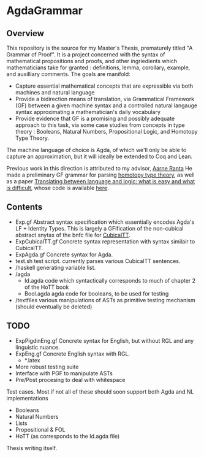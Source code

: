 # AgdaGrammar

## Overview

This repository is the source for my Master's Thesis, prematurely titled "A Grammar of Proof".  It is a project concerned with the syntax of mathematical propositions and proofs, and other ingriedients which mathematicians take for granted : definitions, lemma, corollary, example, and auxilliary comments.  The goals are manifold: 

- Capture essential mathematical concepts that are expressible via both machines and natural language
- Provide a bidirection means of translation, via Grammatical Framework (GF) between a given machine syntax and a controlled natural langauge syntax approximating a mathematician's daily vocabulary
- Provide evidence that GF is a promising and possibly adequate approach to this task, via some case studies from concepts in type theory : Booleans, Natural Numbers, Propositional Logic, and Homotopy Type Theory.

The machine language of choice is Agda, of which we'll only be able to capture an approximation, but it will ideally be extended to Coq and Lean.  

Previous work in this direction is attributed to my advisor, [Aarne Ranta](http://www.cse.chalmers.se/~aarne/)
He made a preliminary GF grammar for parsing [homotopy type theory](https://github.com/GrammaticalFramework/gf-contrib/tree/master/homotopy-typetheory), as well as a paper [Translating between language and logic: what is easy and what is difficult](http://citeseerx.ist.psu.edu/viewdoc/summary?doi=10.1.1.230.9739), whose code is available [here](https://github.com/GrammaticalFramework/gf-contrib/tree/master/cade-2011).

## Contents

- Exp.gf 
  Abstract syntax specification which essentially encodes Agda's LF + Identity Types.  This is largely a GFification of the non-cubical abstract snytax of the bnfc file for [CubicalTT](https://github.com/mortberg/cubicaltt).
- ExpCubicalTT.gf
  Concrete syntax representation with syntax similair to CubicalTT.
- ExpAgda.gf
  Concrete syntax for Agda.
- test.sh
  test script. currently parses various CubicalTT sentences.
- /haskell
  generating variable list.
- /agda
  + Id.agda
    code which syntactically corresponds to much of chapter 2 of the HoTT book
  + Bool.agda
    agda code for booleans, to be used for testing
- /textfiles
  various manipulations of ASTs as primitive testing mechanism (should eventually be deleted)

## TODO

- ExpPigdinEng.gf 
  Concrete syntax for English, but without RGL and any linguistic nuance.
- ExpEng.gf 
  Concrete English syntax with RGL.
  + \*.latex 
- More robust testing suite
- Interface with PGF to manipulate ASTs
- Pre/Post procesing to deal with whitespace

Test cases. Most if not all of these should soon support both Agda and NL implementations
  - Booleans
  - Natural Numbers
  - Lists
  - Propositional & FOL
  - HoTT (as corresponds to the Id.agda file)

Thesis writing itself.
